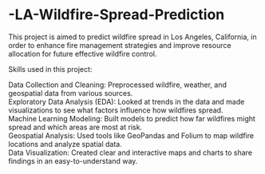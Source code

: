 # -LA-Wildfire-Spread-Prediction
This project is aimed to predict wildfire spread in Los Angeles, California, in order to enhance fire management strategies and improve resource allocation for future effective wildfire control.

Skills used in this project:<br/>

Data Collection and Cleaning: Preprocessed wildfire, weather, and geospatial data from various sources.<br/>
Exploratory Data Analysis (EDA): Looked at trends in the data and made visualizations to see what factors influence how wildfires spread.<br/>
Machine Learning Modeling: Built models to predict how far wildfires might spread and which areas are most at risk.<br/>
Geospatial Analysis: Used tools like GeoPandas and Folium to map wildfire locations and analyze spatial data.<br/>
Data Visualization: Created clear and interactive maps and charts to share findings in an easy-to-understand way.<br/>
